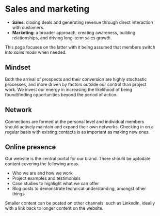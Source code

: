 # Sales and marketing

- **Sales**: closing deals and generating revenue through direct interaction with customers.
- **Marketing**: a broader approach, creating awareness, building relationships, and driving long-term sales growth.

This page focuses on the latter with it being assumed that members switch into _sales mode_ when needed.

## Mindset

Both the arrival of prospects and their conversion are highly stochastic processes,
and more driven by factors outside our control than project work.
We invest our energy in increasing the likelihood of being found/finding opportunities beyond the period of action.

## Network

Connections are formed at the personal level 
and individual members should actively maintain and expand their own networks.
Checking in on a regular basis with existing contacts is as important as making new ones.

## Online presence

Our website is the central portal for our brand.
There should be uptodate content covering the following areas.
- Who we are and how we work
- Project examples and testimonials
- Case studies to highlight what we can offer
- Blog posts to demonstrate technical understanding, amongst other things

Smaller content can be posted on other channels, such as LinkedIn, 
ideally with a link back to longer content on the website.
